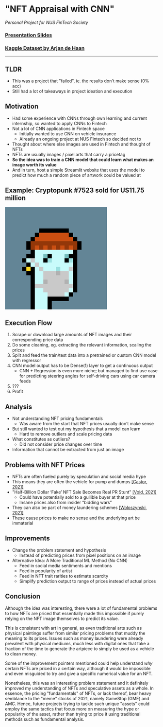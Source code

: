 # "NFT Appraisal with CNN"
_Personal Project for NUS FinTech Society_

### [Presentation Slides](./NUS%20FinTech%20Project%202%20Presentation%20-%20Tam%20Zher%20Min.pdf)
### [Kaggle Dataset by Arjan de Haan](https://www.kaggle.com/vepnar/nft-art-dataset)

---

## TLDR
* This was a project that "failed", ie. the results don't make sense (0% acc)
* Still had a lot of takeaways in project ideation and execution

## Motivation
* Had some experience with CNNs through own learning and current internship, so wanted to apply CNNs to Fintech
* Not a lot of CNN applications in Fintech space
    * Initially wanted to use CNN on vehicle insurance
    * Already an ongoing project at NUS Fintech so decided not to
* Thought about where else images are used in Fintech and thought of NFTs
* NFTs are usually images / pixel arts that carry a pricetag
* __So the idea was to train a CNN model that could learn what makes an image worth its value__
* And in turn, host a simple Streamlit website that uses the model to predict how much a random piece of artwork could be valued at

## Example: Cryptopunk #7523 sold for US11.75 million
![Cryptopunk #7523](./cryptopunk7523.png "Cryptopunk #7523")

## Execution Flow
1. Scrape or download large amounts of NFT images and their corresponding price data
2. Do some cleaning, eg. extracting the relevant information, scaling the prices
3. Split and feed the train/test data into a pretrained or custom CNN model with regressor
4. CNN model output has to be Dense(1) layer to get a continuous output
    * CNN + Regression is even more niche; but managed to find use case for predicting steering angles for self-driving cars using car camera feeds
5. ???
6. Profit

## Analysis
* Not understanding NFT pricing fundamentals
     * Was aware from the start that NFT prices usually don’t make sense
* But still wanted to test out my hypothesis that a model can learn
     * Hard to remove outliers and scale pricing data
* What constitutes as outliers?
     * Did not consider price changes over time
* Information that cannot be extracted from just an image

## Problems with NFT Prices
* NFTs are often fueled purely by speculation and social media hype
* This means they are often the vehicle for pump and dumps [[Castor, 2021]](https://tittlepress.com/crypto/834147/)
* "Half-Billion Dollar ‘Fake’ NFT Sale Becomes Real PR Stunt" [[Vold, 2021]](https://cryptonews.com/news/half-billion-dollar-fake-nft-sale-becomes-real-pr-stunt.htm)
     * Could have potentially sold to a gullible buyer at that price
     * Insane prices also from insider “bidding wars”
* They can also be part of money laundering schemes [[Woloszynski, 2021]](https://www.eisneramper.com/non-fungible-tokens-money-laundering-flvs-blog-0821/)
* These cause prices to make no sense and the underlying art be immaterial

## Improvements
* Change the problem statement and hypothesis
     * Instead of predicting prices from pixel positions on an image
* Alternative Idea: A More Traditional ML Method (No CNN)
    * Feed in social media sentiments and mentions
    * Feed in popularity of artist
    * Feed in NFT trait rarities to estimate scarcity
    * Simplify prediction output to range of prices instead of actual prices

## Conclusion
Although the idea was interesting, there were a lot of fundamental problems to how NFTs are priced that essentially made this impossible if purely relying on the NFT image themselves to predict its value. 

This is consistent with art in general, as even traditional arts such as physical paintings suffer from similar pricing problems that muddy the meaning to its prices. Issues such as money laundering were already prevalent with physical mediums, much less with digital ones that take a fraction of the time to generate the artpiece to simply be used as a vehicle to clean money. 

Some of the improvement pointers mentioned could help understand _why_ certain NFTs are priced in a certain way, although it would be impossible and even misguided to try and give a specific numerical value for an NFT. 

Nonetheless, this was an interesting problem statement and it definitely improved my understanding of NFTs and speculative assets as a whole. In essence, the pricing "fundamentals" of NFTs, or lack thereof, bear heavy semblance to the "meme" stocks of 2021, namely GameStop (GME) and AMC. Hence, future projects trying to tackle such unique "assets" could employ the same tactics that focus more on measuring the hype or popularity of the asset, rather than trying to price it using traditional methods such as fundamental analysis. 